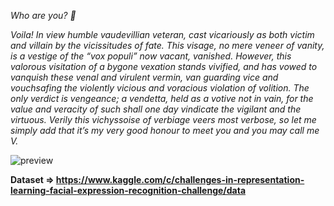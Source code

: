 *Who are you? 🤨*

*Voila! In view humble vaudevillian veteran, cast vicariously as both victim and villain by the vicissitudes of fate. This visage, no mere veneer of vanity, is a vestige of the “vox populi” now vacant, vanished. However, this valorous visitation of a bygone vexation stands vivified, and has vowed to vanquish these venal and virulent vermin, van guarding vice and vouchsafing the violently vicious and voracious violation of volition. The only verdict is vengeance; a vendetta, held as a votive not in vain, for the value and veracity of such shall one day vindicate the vigilant and the virtuous. Verily this vichyssoise of verbiage veers most verbose, so let me simply add that it’s my very good honour to meet you and you may call me V.*

![preview](https://user-images.githubusercontent.com/96253880/169212091-0ff09545-cf25-4ff1-83b9-e419883a262c.gif)

**Dataset => https://www.kaggle.com/c/challenges-in-representation-learning-facial-expression-recognition-challenge/data**
